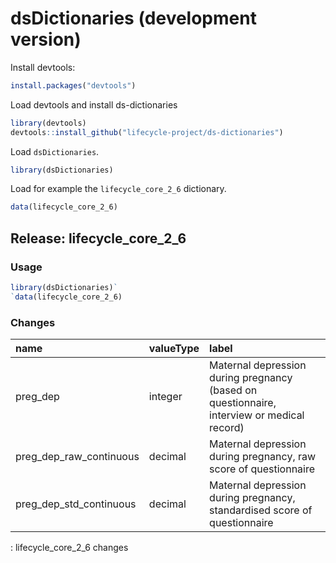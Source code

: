 # dsDictionaries (development version)

Install devtools:

``` r
install.packages("devtools")
```

Load devtools and install ds-dictionaries

``` r
library(devtools)
devtools::install_github("lifecycle-project/ds-dictionaries")
```

Load `dsDictionaries`.

``` r
library(dsDictionaries)
```

Load for example the `lifecycle_core_2_6` dictionary.

``` r
data(lifecycle_core_2_6)
```

## Release: lifecycle_core_2_6

### Usage

``` r
library(dsDictionaries)`
`data(lifecycle_core_2_6)
```

### Changes

| name                    | valueType | label                                                                                      |
|:------------------------|:----------|:-------------------------------------------------------------------------------------------|
| preg_dep                | integer   | Maternal depression during pregnancy (based on questionnaire, interview or medical record) |
| preg_dep_raw_continuous | decimal   | Maternal depression during pregnancy, raw score of questionnaire                           |
| preg_dep_std_continuous | decimal   | Maternal depression during pregnancy, standardised score of questionnaire                  |

: lifecycle_core_2_6 changes
